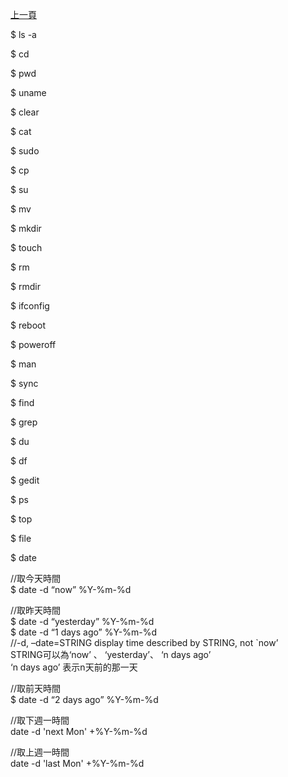 [上一頁](https://jian-hong-wu.github.io/blog/)

$ ls -a

$ cd

$ pwd

$ uname

$ clear

$ cat

$ sudo

$ cp

$ su

$ mv

$ mkdir

$ touch

$ rm

$ rmdir

$ ifconfig

$ reboot

$ poweroff

$ man

$ sync

$ find

$ grep

$ du

$ df

$ gedit

$ ps

$ top

$ file

$ date

//取今天時間  
$ date -d “now” %Y-%m-%d 

//取昨天時間  
$ date -d “yesterday” %Y-%m-%d  
$ date -d “1 days ago” %Y-%m-%d  
//-d, –date=STRING         display time described by STRING, not `now’  
STRING可以為‘now’ 、 ‘yesterday’、 ‘n days ago’  
‘n days ago’  表示n天前的那一天

//取前天時間  
$ date -d “2 days ago” %Y-%m-%d 

//取下週一時間  
date -d 'next Mon' +%Y-%m-%d

//取上週一時間  
date -d 'last Mon' +%Y-%m-%d

